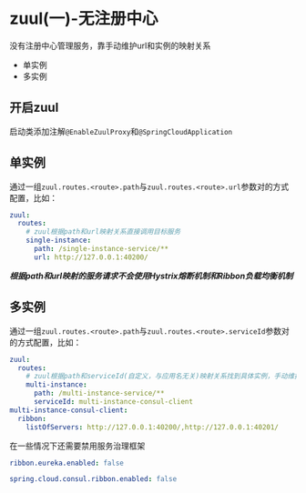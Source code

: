 # zuul(一)-无注册中心
没有注册中心管理服务，靠手动维护url和实例的映射关系
* 单实例
* 多实例

## 开启zuul
启动类添加注解`@EnableZuulProxy`和`@SpringCloudApplication`

## 单实例
通过一组`zuul.routes.<route>.path`与`zuul.routes.<route>.url`参数对的方式配置，比如：
```yaml
zuul:
  routes:
    # zuul根据path和url映射关系直接调用目标服务
    single-instance:
      path: /single-instance-service/**
      url: http://127.0.0.1:40200/
```
***根据path和url映射的服务请求不会使用Hystrix熔断机制和Ribbon负载均衡机制***

## 多实例
通过一组`zuul.routes.<route>.path`与`zuul.routes.<route>.serviceId`参数对的方式配置，比如：
```yaml
zuul:
  routes:
    # zuul根据path和serviceId(自定义，与应用名无关)映射关系找到具体实例，手动维护服务与实例的关系
    multi-instance:
      path: /multi-instance-service/**
      serviceId: multi-instance-consul-client
multi-instance-consul-client:
  ribbon:
    listOfServers: http://127.0.0.1:40200/,http://127.0.0.1:40201/
```
在一些情况下还需要禁用服务治理框架
```yaml
ribbon.eureka.enabled: false
```
```yaml
spring.cloud.consul.ribbon.enabled: false
```